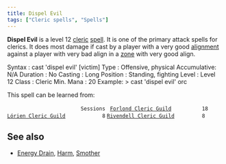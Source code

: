 ```yaml
---
title: Dispel Evil
tags: ["Cleric spells", "Spells"]
---
```

**Dispel Evil** is a level 12 [cleric](cleric "wikilink")
[spell](spell "wikilink"). It is one of the primary attack spells for
clerics. It does most damage if cast by a player with a very good
[alignment](alignment "wikilink") against a player with very bad align
in a [zone](zone "wikilink") with very good align.

Syntax : cast 'dispel evil' \[victim\] Type : Offensive, physical
Accumulative: N/A Duration : No Casting : Long Position : Standing,
fighting Level : Level 12 Class : Cleric Min. Mana : 20 Example: \> cast
'dispel evil' orc

This spell can be learned from:

`                        Sessions `
[`Forlond Cleric Guild`](Forlond_Cleric_Guild "wikilink")`          18`
[`Lórien Cleric Guild`](Lórien_Cleric_Guild "wikilink")`            8`
[`Rivendell Cleric Guild`](Rivendell_Cleric_Guild "wikilink")`         8`

## See also

- [Energy Drain](Energy_Drain "wikilink"), [Harm](Harm "wikilink"),
  [Smother](Smother "wikilink")
